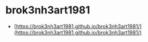 # brok3nh3art1981

* [https://brok3nh3art1981.github.io/brok3nh3art1981/](https://brok3nh3art1981.github.io/brok3nh3art1981/)
